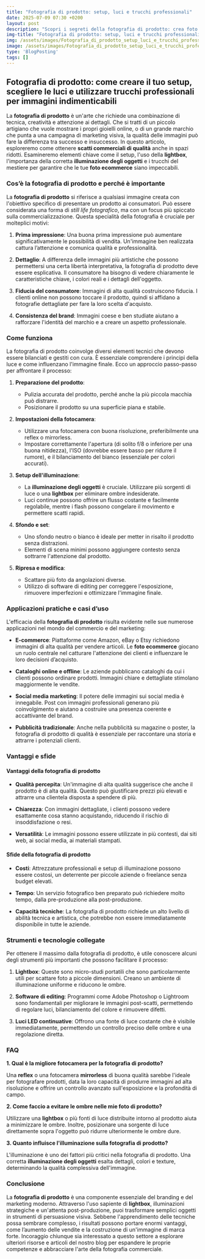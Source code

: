```yaml
---
title: "Fotografia di prodotto: setup, luci e trucchi professionali"
date: 2025-07-09 07:30 +0200
layout: post
description: "Scopri i segreti della fotografia di prodotto: crea foto ecommerce eccellenti con il giusto setup, illuminazione e una lightbox anche in piccoli spazi."
img-title: "Fotografia di prodotto: setup, luci e trucchi professionali"
img: /assets/images/Fotografia_di_prodotto_setup_luci_e_trucchi_professionali.jpg
image: /assets/images/Fotografia_di_prodotto_setup_luci_e_trucchi_professionali.jpg
type: 'BlogPosting'
tags: []
---
```


## Fotografia di prodotto: come creare il tuo setup, scegliere le luci e utilizzare trucchi professionali per immagini indimenticabili

La **fotografia di prodotto** è un'arte che richiede una combinazione di tecnica, creatività e attenzione ai dettagli. Che si tratti di un piccolo artigiano che vuole mostrare i propri gioielli online, o di un grande marchio che punta a una campagna di marketing visiva, la qualità delle immagini può fare la differenza tra successo e insuccesso. In questo articolo, esploreremo come ottenere **scatti commerciali di qualità** anche in spazi ridotti. Esamineremo elementi chiave come il setup, l'uso della **lightbox**, l'importanza della corretta **illuminazione degli oggetti** e i trucchi del mestiere per garantire che le tue **foto ecommerce** siano impeccabili.

### Cos’è la fotografia di prodotto e perché è importante

La **fotografia di prodotto** si riferisce a qualsiasi immagine creata con l'obiettivo specifico di presentare un prodotto ai consumatori. Può essere considerata una forma di *still life fotografico*, ma con un focus più spiccato sulla commercializzazione. Questa specialità della fotografia è cruciale per molteplici motivi:

1. **Prima impressione**: Una buona prima impressione può aumentare significativamente le possibilità di vendita. Un'immagine ben realizzata cattura l’attenzione e comunica qualità e professionalità.
   
2. **Dettaglio**: A differenza delle immagini più artistiche che possono permettersi una certa libertà interpretativa, la fotografia di prodotto deve essere esplicativa. Il consumatore ha bisogno di vedere chiaramente le caratteristiche chiave, i colori reali e i dettagli dell'oggetto.

3. **Fiducia del consumatore**: Immagini di alta qualità costruiscono fiducia. I clienti online non possono toccare il prodotto, quindi si affidano a fotografie dettagliate per fare la loro scelta d'acquisto.

4. **Consistenza del brand**: Immagini coese e ben studiate aiutano a rafforzare l'identità del marchio e a creare un aspetto professionale.

### Come funziona

La fotografia di prodotto coinvolge diversi elementi tecnici che devono essere bilanciati e gestiti con cura. È essenziale comprendere i principi della luce e come influenzano l'immagine finale. Ecco un approccio passo-passo per affrontare il processo:

1. **Preparazione del prodotto**:
   - Pulizia accurata del prodotto, perché anche la più piccola macchia può distrarre.
   - Posizionare il prodotto su una superficie piana e stabile.

2. **Impostazioni della fotocamera**:
   - Utilizzare una fotocamera con buona risoluzione, preferibilmente una reflex o mirrorless.
   - Impostare correttamente l'apertura (di solito f/8 o inferiore per una buona nitidezza), l'ISO (dovrebbe essere basso per ridurre il rumore), e il bilanciamento del bianco (essenziale per colori accurati).

3. **Setup dell'illuminazione**:
   - La **illuminazione degli oggetti** è cruciale. Utilizzare più sorgenti di luce o una **lightbox** per eliminare ombre indesiderate.
   - Luci continue possono offrire un flusso costante e facilmente regolabile, mentre i flash possono congelare il movimento e permettere scatti rapidi.

4. **Sfondo e set**:
   - Uno sfondo neutro o bianco è ideale per metter in risalto il prodotto senza distrazioni.
   - Elementi di scena minimi possono aggiungere contesto senza sottrarre l'attenzione dal prodotto.

5. **Ripresa e modifica**:
   - Scattare più foto da angolazioni diverse.
   - Utilizzo di software di editing per correggere l'esposizione, rimuovere imperfezioni e ottimizzare l'immagine finale.

### Applicazioni pratiche e casi d’uso

L'efficacia della **fotografia di prodotto** risulta evidente nelle sue numerose applicazioni nel mondo del commercio e del marketing:

- **E-commerce**: Piattaforme come Amazon, eBay o Etsy richiedono immagini di alta qualità per vendere articoli. Le **foto ecommerce** giocano un ruolo centrale nel catturare l'attenzione dei clienti e influenzare le loro decisioni d’acquisto.
  
- **Cataloghi online e offline**: Le aziende pubblicano cataloghi da cui i clienti possono ordinare prodotti. Immagini chiare e dettagliate stimolano maggiormente le vendite.

- **Social media marketing**: Il potere delle immagini sui social media è innegabile. Post con immagini professionali generano più coinvolgimento e aiutano a costruire una presenza coerente e accattivante del brand.

- **Pubblicità tradizionale**: Anche nella pubblicità su magazine o poster, la fotografia di prodotto di qualità è essenziale per raccontare una storia e attrarre i potenziali clienti.

### Vantaggi e sfide

#### Vantaggi della fotografia di prodotto

- **Qualità percepita**: Un'immagine di alta qualità suggerisce che anche il prodotto è di alta qualità. Questo può giustificare prezzi più elevati e attrarre una clientela disposta a spendere di più.
  
- **Chiarezza**: Con immagini dettagliate, i clienti possono vedere esattamente cosa stanno acquistando, riducendo il rischio di insoddisfazione o resi.

- **Versatilità**: Le immagini possono essere utilizzate in più contesti, dai siti web, ai social media, ai materiali stampati.

#### Sfide della fotografia di prodotto

- **Costi**: Attrezzature professionali e setup di illuminazione possono essere costosi, un deterrente per piccole aziende o freelance senza budget elevati.
  
- **Tempo**: Un servizio fotografico ben preparato può richiedere molto tempo, dalla pre-produzione alla post-produzione.

- **Capacità tecniche**: La fotografia di prodotto richiede un alto livello di abilità tecnica e artistica, che potrebbe non essere immediatamente disponibile in tutte le aziende.

### Strumenti e tecnologie collegate

Per ottenere il massimo dalla fotografia di prodotto, è utile conoscere alcuni degli strumenti più importanti che possono facilitare il processo:

1. **Lightbox**: Queste sono micro-studi portatili che sono particolarmente utili per scattare foto a piccole dimensioni. Creano un ambiente di illuminazione uniforme e riducono le ombre.

2. **Software di editing**: Programmi come Adobe Photoshop o Lightroom sono fondamentali per migliorare le immagini post-scatti, permettendo di regolare luci, bilanciamento del colore e rimuovere difetti.

3. **Luci LED continuative**: Offrono una fonte di luce costante che è visibile immediatamente, permettendo un controllo preciso delle ombre e una regolazione diretta.

### FAQ

**1. Qual è la migliore fotocamera per la fotografia di prodotto?**

Una **reflex** o una fotocamera **mirrorless** di buona qualità sarebbe l'ideale per fotografare prodotti, data la loro capacità di produrre immagini ad alta risoluzione e offrire un controllo avanzato sull'esposizione e la profondità di campo.

**2. Come faccio a evitare le ombre nelle mie foto di prodotto?**

Utilizzare una **lightbox** o più fonti di luce distribuite intorno al prodotto aiuta a minimizzare le ombre. Inoltre, posizionare una sorgente di luce direttamente sopra l'oggetto può ridurre ulteriormente le ombre dure.

**3. Quanto influisce l'illuminazione sulla fotografia di prodotto?**

L'illuminazione è uno dei fattori più critici nella fotografia di prodotto. Una corretta **illuminazione degli oggetti** esalta dettagli, colori e texture, determinando la qualità complessiva dell'immagine.

### Conclusione

La **fotografia di prodotto** è una componente essenziale del branding e del marketing moderno. Attraverso l'uso sapiente di **lightbox**, illuminazioni strategiche e un'attenta post-produzione, puoi trasformare semplici oggetti in strumenti di persuasione visiva. Sebbene l'apprendimento delle tecniche possa sembrare complesso, i risultati possono portare enormi vantaggi, come l’aumento delle vendite e la costruzione di un'immagine di marca forte. Incoraggio chiunque sia interessato a questo settore a esplorare ulteriori risorse e articoli del nostro blog per espandere le proprie competenze e abbracciare l'arte della fotografia commerciale.